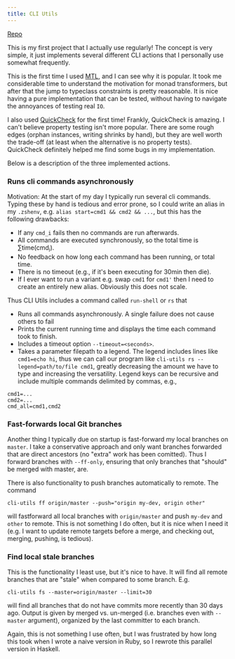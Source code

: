 ```yaml
---
title: CLI Utils
---
```


<span class="fa fa-github"></span> <a href="https://github.com/tbidne/cli-utils">Repo</a>

This is my first project that I actually use regularly! The concept is very simple, it just implements several different CLI actions that I personally use somewhat frequently.

This is the first time I used [MTL](https://hackage.haskell.org/package/mtl), and I can see why it is popular. It took me considerable time to understand the motivation for monad transformers, but after that the jump to typeclass constraints is pretty reasonable. It is nice having a pure implementation that can be tested, without having to navigate the annoyances of testing real `IO`.

I also used [QuickCheck](https://hackage.haskell.org/package/QuickCheck) for the first time! Frankly, QuickCheck is amazing. I can't believe property testing isn't more popular. There are some rough edges (orphan instances, writing shrinks by hand), but they are well worth the trade-off (at least when the alternative is no property tests). QuickCheck definitely helped me find some bugs in my implementation.

Below is a description of the three implemented actions.

### Runs cli commands asynchronously

Motivation: At the start of my day I typically run several cli commands. Typing these by hand is tedious and error prone, so I could write an alias in my `.zshenv`, e.g. `alias start=cmd1 && cmd2 && ...`, but this has the following drawbacks:

- If any `cmd_i` fails then no commands are run afterwards.
- All commands are executed synchronously, so the total time is $\sum \text{time}(\text{cmd}_i)$.
- No feedback on how long each command has been running, or total time.
- There is no timeout (e.g., if it's been executing for 30min then die).
- If I ever want to run a variant e.g. swap `cmd1` for `cmd1'` then I need to create an entirely new alias. Obviously this does not scale.

Thus CLI Utils includes a command called `run-shell` or `rs` that

- Runs all commands asynchronously. A single failure does not cause others to fail
- Prints the current running time and displays the time each command took to finish.
- Includes a timeout option `--timeout=<seconds>`.
- Takes a parameter filepath to a legend. The legend includes lines like `cmd1=echo hi`, thus we can call our program like `cli-utils rs --legend=path/to/file cmd1`, greatly decreasing the amount we have to type and increasing the versatility. Legend keys can be recursive and include multiple commands delimited by commas, e.g.,

```text
cmd1=...
cmd2=...
cmd_all=cmd1,cmd2
```

### Fast-forwards local Git branches

Another thing I typically due on startup is fast-forward my local branches on `master`. I take a conservative approach and only want branches forwarded that are direct ancestors (no "extra" work has been comitted). Thus I forward branches with `--ff-only`, ensuring that only branches that "should" be merged with master, are.

There is also functionality to push branches automatically to remote. The command

```shell
cli-utils ff origin/master --push="origin my-dev, origin other"
```

will fastforward all local branches with `origin/master` and push `my-dev` and `other` to remote. This is not something I do often, but it is nice when I need it (e.g. I want to update remote targets before a merge, and checking out, merging, pushing, is tedious).

### Find local stale branches

This is the functionality I least use, but it's nice to have. It will find all remote branches that are "stale" when compared to some branch. E.g.

```shell
cli-utils fs --master=origin/master --limit=30
```

will find all branches that do not have commits more recently than 30 days ago. Output is given by merged vs. un-merged (i.e. branches even with `--master` argument), organized by the last committer to each branch.

Again, this is not something I use often, but I was frustrated by how long this took when I wrote a naive version in Ruby, so I rewrote this parallel version in Haskell.